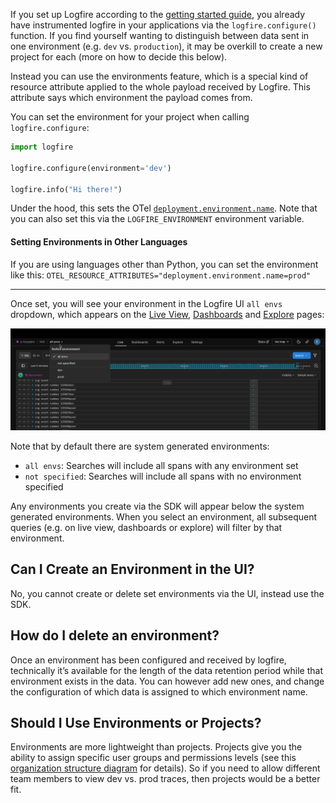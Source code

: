 If you set up Logfire according to the [getting started guide](../../index.md), you already have instrumented logfire in your applications
via the `logfire.configure()` function. If you find yourself wanting to distinguish between data sent in one environment (e.g. `dev` vs. `production`), it may be overkill to create a new project for each (more on how to decide this below).

Instead you can use the environments feature, which is a special kind of resource attribute applied to the whole payload received by Logfire.
This attribute says which environment the payload comes from.

You can set the environment for your project when calling `logfire.configure`:

```py title="main.py"
import logfire

logfire.configure(environment='dev')

logfire.info("Hi there!")
```

Under the hood, this sets the OTel [`deployment.environment.name`](https://opentelemetry.io/docs/specs/semconv/resource/deployment-environment/).
Note that you can also set this via the `LOGFIRE_ENVIRONMENT` environment variable.

#### Setting Environments in Other Languages
If you are using languages other than Python, you can set the environment like this:
`OTEL_RESOURCE_ATTRIBUTES="deployment.environment.name=prod"`

---

Once set, you will see your environment in the Logfire UI `all envs` dropdown, which appears
on the [Live View](../web-ui/live.md), [Dashboards](../web-ui/dashboards.md) and [Explore](../web-ui/explore.md) pages:

![Environments](../../images/guide/environments.png)

Note that by default there are system generated environments:

- `all envs`: Searches will include all spans with any environment set
- `not specified`: Searches will include all spans with no environment specified

Any environments you create via the SDK will appear below the system generated environments. When you select an environment,
all subsequent queries (e.g. on live view, dashboards or explore) will filter by that environment.

## Can I Create an Environment in the UI?
No, you cannot create or delete set environments via the UI, instead use the SDK.

## How do I delete an environment?
Once an environment has been configured and received by logfire, technically it’s available for
the length of the data retention period while that environment exists in the data.
You can however add new ones, and change the configuration of which data is assigned to which
environment name.

## Should I Use Environments or Projects?

Environments are more lightweight than projects. Projects give you the ability to assign specific
user groups and permissions levels (see this [organization structure diagram](../../reference/organization-structure.md) for details).
So if you need to allow different team members to view dev vs. prod traces, then projects would be a better fit.
